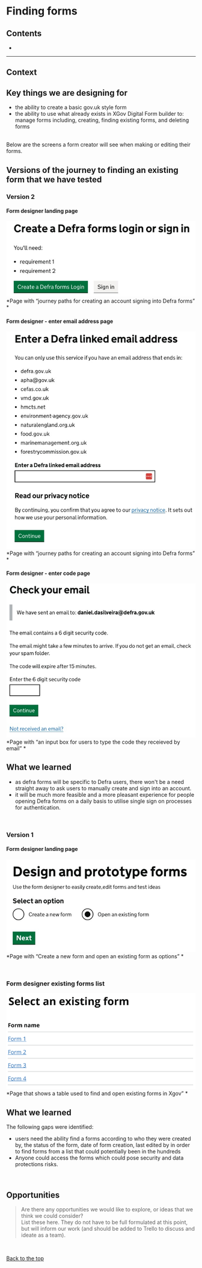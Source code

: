 # Finding forms

## Contents
-
___


## Context


## Key things we are designing for
- the ability to create a basic gov.uk style form
- the ability to use what already exists in XGov Digital Form builder to: manage forms including, creating, finding existing forms, and deleting forms

<br>
Below are the screens a form creator will see when making or editing their forms.

## Versions of the journey to finding an existing form that we have tested

### Version 2
#### Form designer landing page
![sign-in screen 1](/app/design/assets/sign-in-v2.jpeg)
<br> *Page with “journey paths for creating an account signing into Defra forms” *

#### Form designer - enter email address page
![sign-in screen 2](/app/design/assets/sign-in-email-v2.jpeg)
<br> *Page with “journey paths for creating an account signing into Defra forms” *

#### Form designer - enter code page
![sign-in screen 3](/app/design/assets/sign-in-code-v2.jpeg)
<br> *Page with “an input box for users to type the code they receieved by email” *

## What we learned

- as defra forms will be specific to Defra users, there won't be a need straight away to ask users to manually create and sign into an account.
- it will be much more feasible and a more pleasant experience for people opening Defra forms on a daily basis to utilise single sign on processes for authentication.

<br>

### Version 1
#### Form designer landing page

![XGov find an existing form journey screenshot 1](/app/design/assets/xgov-as-is-existing-forms1.jpeg)
<br> *Page with “Create a new form and open an existing form as options” *

<br>

### Form designer existing forms list

![XGov find an existing form journey screenshot 1](/app/design/assets/xgov-as-is-existing-forms2.png)
<br> *Page that shows a table used to find and open existing forms in Xgov” *


## What we learned

The following gaps were identified:
- users need the ability find a forms according to who they were created by, the status of the form, date of form creation, last edited by in order to find forms from a list that could potentially been in the hundreds
- Anyone could access the forms which could pose security and data protections risks.

<br>

## Opportunities

> Are there any opportunities we would like to explore, or ideas that we think we could consider?  
> List these here. They do not have to be full formulated at this point, but will inform our work (and should be added to Trello to discuss and ideate as a team).

<br>

[Back to the top](#prototype-version-6)
